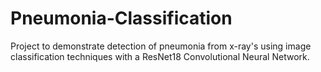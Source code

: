 # Pneumonia-Classification

Project to demonstrate detection of pneumonia from x-ray's using image classification techniques with a ResNet18 Convolutional Neural Network.
